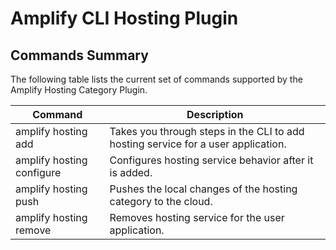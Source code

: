 # Amplify CLI Hosting Plugin

## Commands Summary

The following table lists the current set of commands supported by the Amplify Hosting Category Plugin.

| Command              | Description |
| --- | --- |
| amplify hosting add | Takes you through steps in the CLI to add hosting service for a user application.|
| amplify hosting configure | Configures hosting service behavior after it is added. |
| amplify hosting push | Pushes the local changes of the hosting category to the cloud. |
| amplify hosting remove | Removes hosting service for the user application. |

